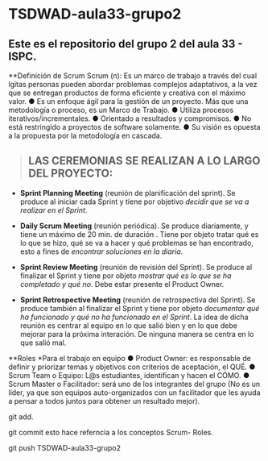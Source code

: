 # TSDWAD-aula33-grupo2

## Este es el repositorio del grupo 2 del aula 33  - ISPC.
**Definición de Scrum 
Scrum (n): Es un marco de trabajo a través del cual lgitas personas pueden abordar problemas complejos adaptativos, a la vez que se entregan productos de forma eficiente y creativa con el máximo valor. 
●	Es un enfoque ágil para la gestión de un proyecto. Más que una metodología o proceso, es un Marco de Trabajo. 
●	Utiliza procesos iterativos/incrementales.
●	Orientado a resultados y compromisos.
●	No está restringido a proyectos de software solamente.
●	Su visión es opuesta a la propuesta por la metodología en cascada.

> ## LAS CEREMONIAS SE REALIZAN A LO LARGO DEL PROYECTO:

- **Sprint Planning Meeting** (reunión de planificación del sprint). 
Se produce al iniciar cada Sprint y tiene por objetivo _decidir que se va a realizar en el Sprint_.

- **Daily Scrum Meeting** (reunión periódica). 
Se produce diariamente, y tiene un máximo de 20 min. de duración . 
Tiene por objeto tratar qué es lo que se hizo, qué se va a hacer y qué problemas se han encontrado, esto a fines de _encontrar soluciones en la diaria_.

- **Sprint Review Meeting** (reunión de revisión del Sprint). 
Se produce al finalizar el Sprint y tiene por objeto _mostrar qué es lo que se ha completado y qué no_. Debe estar presente el Product Owner.

- **Sprint Retrospective Meeting** (reunión de retrospectiva del Sprint). 
Se produce también al finalizar el Sprint y tiene por objeto _documentar qué ha funcionado y qué no ha funcionado
en el Sprint_. La idea de dicha reunión es centrar al equipo en lo que salió bien y en lo que debe mejorar para la próxima interación. De ninguna manera se centra en lo que salió mal. 

**Roles
*Para el trabajo en equipo
●	Product Owner: es responsable    de definir y priorizar temas y objetivos con criterios de aceptación, el QUÉ.
●	Scrum Team o Equipo: L@s estudiantes, identifican y hacen el CÓMO.
●	Scrum Master o Facilitador: será uno de los integrantes del grupo (No es un líder, ya que son equipos auto-organizados con un facilitador que les ayuda a pensar a todos juntos para obtener un resultado mejor).



git add.

git commit esto hace referncia a los conceptos Scrum- Roles.

git push TSDWAD-aula33-grupo2








